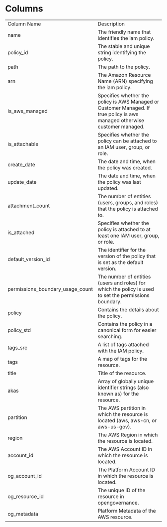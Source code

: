 # Columns  

<table>
	<tr><td>Column Name</td><td>Description</td></tr>
	<tr><td>name</td><td>The friendly name that identifies the iam policy.</td></tr>
	<tr><td>policy_id</td><td>The stable and unique string identifying the policy.</td></tr>
	<tr><td>path</td><td>The path to the policy.</td></tr>
	<tr><td>arn</td><td>The Amazon Resource Name (ARN) specifying the iam policy.</td></tr>
	<tr><td>is_aws_managed</td><td>Specifies whether the policy is AWS Managed or Customer Managed. If true policy is aws managed otherwise customer managed.</td></tr>
	<tr><td>is_attachable</td><td>Specifies whether the policy can be attached to an IAM user, group, or role.</td></tr>
	<tr><td>create_date</td><td>The date and time, when the policy was created.</td></tr>
	<tr><td>update_date</td><td>The date and time, when the policy was last updated.</td></tr>
	<tr><td>attachment_count</td><td>The number of entities (users, groups, and roles) that the policy is attached to.</td></tr>
	<tr><td>is_attached</td><td>Specifies whether the policy is attached to at least one IAM user, group, or role.</td></tr>
	<tr><td>default_version_id</td><td>The identifier for the version of the policy that is set as the default version.</td></tr>
	<tr><td>permissions_boundary_usage_count</td><td>The number of entities (users and roles) for which the policy is used to set the permissions boundary.</td></tr>
	<tr><td>policy</td><td>Contains the details about the policy.</td></tr>
	<tr><td>policy_std</td><td>Contains the policy in a canonical form for easier searching.</td></tr>
	<tr><td>tags_src</td><td>A list of tags attached with the IAM policy.</td></tr>
	<tr><td>tags</td><td>A map of tags for the resource.</td></tr>
	<tr><td>title</td><td>Title of the resource.</td></tr>
	<tr><td>akas</td><td>Array of globally unique identifier strings (also known as) for the resource.</td></tr>
	<tr><td>partition</td><td>The AWS partition in which the resource is located (aws, aws-cn, or aws-us-gov).</td></tr>
	<tr><td>region</td><td>The AWS Region in which the resource is located.</td></tr>
	<tr><td>account_id</td><td>The AWS Account ID in which the resource is located.</td></tr>
	<tr><td>og_account_id</td><td>The Platform Account ID in which the resource is located.</td></tr>
	<tr><td>og_resource_id</td><td>The unique ID of the resource in opengovernance.</td></tr>
	<tr><td>og_metadata</td><td>Platform Metadata of the AWS resource.</td></tr>
</table>